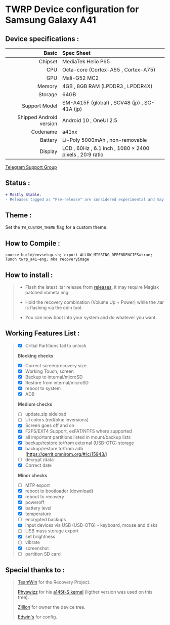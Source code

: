 # TWRP Device configuration for Samsung Galaxy A41

## Device specifications :

Basic    | Spec Sheet
--------:|:----------------------
Chipset  | MediaTek Helio P65
CPU      | Octa-core (Cortex-A55 , Cortex-A75)
GPU      | Mali-G52 MC2
Memory   | 4GB , 8GB RAM (LPDDR3 , LPDDR4X)
Storage  | 64GB
Support Model | SM-A415F (global) , SCV48 (jp) , SC-41A (jp) 
Shipped Android version | Android 10 , OneUI 2.5
Codename | a41xx
Battery  | Li-Poly 5000mAh , non-removable
Display  | LCD , 60Hz , 6.1 inch , 1080 × 2400 pixels , 20:9 ratio

[Telegram Support Group](https://t.me/a31nsxx)

## Status :

```diff
+ Mostly Stable.
- Releases tagged as "Pre-release" are considered experimental and may cause more unexpected stuff than the latest release , nobody is forced to support your in older releases.
```
## Theme :

Set the ``TW_CUSTOM_THEME`` flag for a custom theme.

## How to Compile :

```
source build/envsetup.sh; export ALLOW_MISSING_DEPENDENCIES=true; lunch twrp_a41-eng; mka recoveryimage
```

## How to install :

> - Flash the latest .tar release from [releases](https://github.com/Galaxy-MT6768/teamwin_device_samsung_a41xx/releases), it may require Magisk patched vbmeta.img
>
> - Hold the recovery combination (Volume Up + Power) while the .tar is flashing via the odin tool.
>
> - You can now boot into your system and do whatever you want.

## Working Features List :
>
> - [x] Critial Partitions fail to unlock
>
> **Blocking checks**
> - [x] Correct screen/recovery size
> - [x] Working Touch, screen
> - [x] Backup to internal/microSD
> - [x] Restore from internal/microSD
> - [x] reboot to system
> - [x] ADB
>
> **Medium checks**
> - [ ] update.zip sideload
> - [ ] UI colors (red/blue inversions)
> - [x] Screen goes off and on
> - [x] F2FS/EXT4 Support, exFAT/NTFS where supported
> - [x] all important partitions listed in mount/backup lists
> - [x] backup/restore to/from external (USB-OTG) storage
> - [x] backup/restore to/from adb (https://gerrit.omnirom.org/#/c/15943/)
> - [ ] decrypt /data
> - [x] Correct date
>
> **Minor checks**
> - [ ] MTP export
> - [x] reboot to bootloader (download)
> - [x] reboot to recovery
> - [x] poweroff
> - [x] battery level
> - [x] temperature
> - [ ] encrypted backups
> - [x] input devices via USB (USB-OTG) - keyboard, mouse and disks
> - [ ] USB mass storage export
> - [x] set brightness
> - [ ] vibrate
> - [x] screenshot
> - [ ] partition SD card

## Special thanks to :

> [TeamWin](https://github.com/TeamWin) for the Recovery Project.
> 
> [Physwizz](https://github.com/physwizz) for his [a145f-S kernel](https://github.com/physwizz/A415f-S) (ligther version was used on this tree).
>
> [Zillion](https://github.com/DevZillion) for owner the device tree.
>
> [Edwin's](https://github.com/EdwinT2) for config.